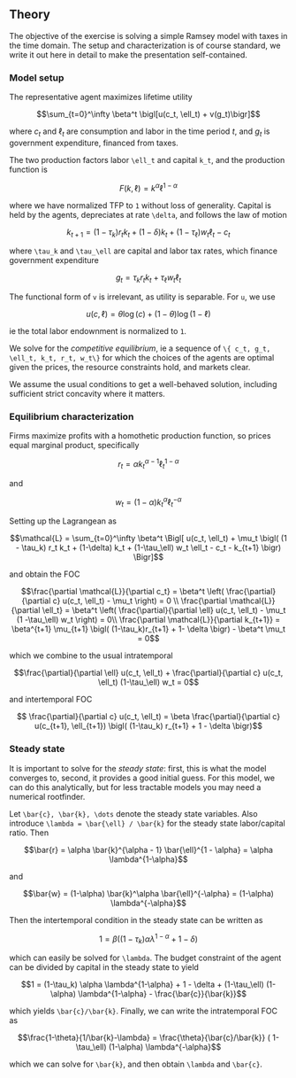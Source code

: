 ## Theory

The objective of the exercise is solving a simple Ramsey model with taxes in the time domain. The setup and characterization is of course standard, we write it out here in detail to make the presentation self-contained.

### Model setup

The representative agent maximizes lifetime utility
```math
\sum_{t=0}^\infty \beta^t \bigl[u(c_t, \ell_t) + v(g_t)\bigr]
```
where $c_t$ and $\ell_t$ are consumption and labor in the time period $t$, and $g_t$ is government expenditure, financed from taxes.

The two production factors labor ``\ell_t`` and capital ``k_t``, and the production function is
```math
F(k, \ell) = k^\alpha \ell^{1-\alpha}
```
where we have normalized TFP to ``1`` without loss of generality. Capital is held by the agents, depreciates at rate ``\delta``,  and follows the law of motion
```math
k_{t+1} = (1-\tau_k) r_t k_t + (1-\delta) k_t + (1-\tau_\ell) w_t \ell_t - c_t
```
where ``\tau_k`` and ``\tau_\ell`` are capital and labor tax rates, which finance government expenditure
```math
g_t = \tau_k r_t k_t + \tau_\ell w_t \ell_t
```
The functional form of ``v`` is irrelevant, as utility is separable. For ``u``, we use
```math
u(c, \ell) = \theta \log(c) + (1-\theta) \log(1-\ell)
```
ie the total labor endownment is normalized to ``1``.

We solve for the *competitive equilibrium*, ie a sequence of ``\{ c_t, g_t, \ell_t, k_t, r_t, w_t\}`` for which the choices of the agents are optimal given the prices, the resource constraints hold, and markets clear.

We assume the usual conditions to get a well-behaved solution, including sufficient strict concavity where it matters.

### Equilibrium characterization

Firms maximize profits with a homothetic production function, so prices equal marginal product, specifically
```math
r_t = \alpha k_t^{\alpha -1 }\ell_t^{1-\alpha}
```
and
```math
w_t = (1-\alpha) k_t^{\alpha }\ell_t^{-\alpha}
```

Setting up the Lagrangean as

```math
\mathcal{L} = \sum_{t=0}^\infty \beta^t \Bigl[ u(c_t, \ell_t) +
\mu_t \bigl( (1 - \tau_k) r_t k_t + (1-\delta) k_t + (1-\tau_\ell) w_t \ell_t - c_t - k_{t+1} \bigr)
\Bigr]
```

and obtain the FOC

```math
\frac{\partial \mathcal{L}}{\partial c_t} = \beta^t \left( \frac{\partial}{\partial c} u(c_t, \ell_t) - \mu_t \right) = 0 \\
\frac{\partial \mathcal{L}}{\partial \ell_t} = \beta^t \left( \frac{\partial}{\partial \ell} u(c_t, \ell_t) - \mu_t (1 -\tau_\ell) w_t \right) = 0\\
\frac{\partial \mathcal{L}}{\partial k_{t+1}} = \beta^{t+1} \mu_{t+1} \bigl(  (1-\tau_k)r_{t+1} + 1- \delta \bigr) - \beta^t \mu_t  = 0
```

which we combine to the usual intratemporal

```math
\frac{\partial}{\partial \ell} u(c_t, \ell_t) + \frac{\partial}{\partial c} u(c_t, \ell_t) (1-\tau_\ell) w_t = 0
```

and intertemporal FOC

```math
 \frac{\partial}{\partial c} u(c_t, \ell_t) = \beta \frac{\partial}{\partial c} u(c_{t+1}, \ell_{t+1}) \bigl( (1-\tau_k) r_{t+1} + 1 - \delta \bigr)
```

### Steady state

It is important to solve for the *steady state*: first, this is what the model converges to, second, it provides a good initial guess. For this model, we can do this analytically, but for less tractable models you may need a numerical rootfinder.

Let ``\bar{c}, \bar{k}, \dots`` denote the steady state variables. Also introduce ``\lambda = \bar{\ell} / \bar{k}`` for the steady state labor/capital ratio.  Then

```math
\bar{r} = \alpha \bar{k}^{\alpha - 1} \bar{\ell}^{1 - \alpha} = \alpha \lambda^{1-\alpha}
```

and

```math
\bar{w} = (1-\alpha) \bar{k}^\alpha \bar{\ell}^{-\alpha} = (1-\alpha) \lambda^{-\alpha}
```

Then the intertemporal condition in the steady state can be written as

```math
1 = \beta \bigl( (1-\tau_k) \alpha \lambda^{1-\alpha} + 1 - \delta \bigr)
```

which can easily be solved for ``\lambda``. The budget constraint of the agent can be divided by capital in the steady state to yield

```math
1 = (1-\tau_k) \alpha \lambda^{1-\alpha} + 1 - \delta + (1-\tau_\ell) (1-\alpha) \lambda^{1-\alpha} - \frac{\bar{c}}{\bar{k}}
```

which yields ``\bar{c}/\bar{k}``. Finally, we can write the intratemporal FOC as
```math
\frac{1-\theta}{1/\bar{k}-\lambda} = \frac{\theta}{\bar{c}/\bar{k}} ( 1-\tau_\ell) (1-\alpha) \lambda^{-\alpha}
```

which we can solve for ``\bar{k}``, and then obtain ``\lambda`` and ``\bar{c}``.

